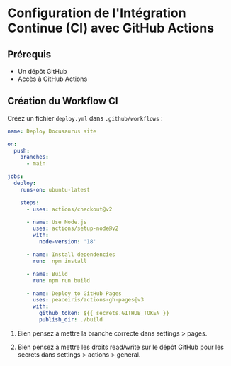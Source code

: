 # Configuration de l'Intégration Continue (CI) avec GitHub Actions

## Prérequis

- Un dépôt GitHub
- Accès à GitHub Actions

## Création du Workflow CI

Créez un fichier `deploy.yml` dans `.github/workflows` :

```yaml
name: Deploy Docusaurus site

on:
  push:
    branches:
      - main

jobs:
  deploy:
    runs-on: ubuntu-latest

    steps:
      - uses: actions/checkout@v2

      - name: Use Node.js
        uses: actions/setup-node@v2
        with:
          node-version: '18'

      - name: Install dependencies
        run:  npm install

      - name: Build
        run: npm run build

      - name: Deploy to GitHub Pages
        uses: peaceiris/actions-gh-pages@v3
        with:
          github_token: ${{ secrets.GITHUB_TOKEN }}
          publish_dir: ./build
```

1. Bien pensez à mettre la branche correcte dans settings > pages.

2. Bien pensez à mettre les droits read/write sur le dépôt GitHub pour les secrets dans settings > actions > general.
